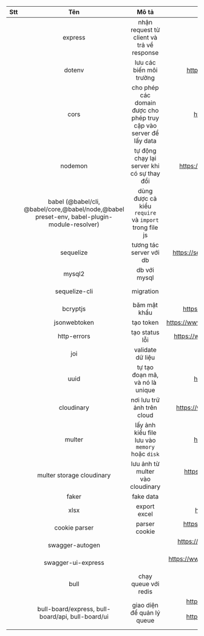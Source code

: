 | Stt |                                             Tên                                             |                               Mô tả                               |                                                                                                                   Link |
| :-- | :-----------------------------------------------------------------------------------------: | :---------------------------------------------------------------: | ---------------------------------------------------------------------------------------------------------------------: |
|     |                                           express                                           |             nhận request từ client và trả về response             |                                                                                                 https://expressjs.com/ |
|     |                                           dotenv                                            |                      lưu các biến môi trường                      |                                                                                   https://www.npmjs.com/package/dotenv |
|     |                                            cors                                             | cho phép các domain được cho phép truy cập vào server để lấy data |                                                                                     https://www.npmjs.com/package/cors |
|     |                                           nodemon                                           |            tự động chạy lại server khi có sự thay đổi             |                                                                                  https://www.npmjs.com/package/nodemon |
|     | babel (@babel/cli, @babel/core,@babel/node,@babel preset-env, babel-plugin-module-resolver) |       dùng được cả kiểu `require` và `import` trong file js       |                                                                                       https://babeljs.io/docs/en/usage |
|     |                                          sequelize                                          |                      tương tác server với db                      |                                                                          https://sequelize.org/docs/v6getting-started/ |
|     |                                           mysql2                                            |                           db với mysql                            |                                                                                                                        |
|     |                                        sequelize-cli                                        |                             migration                             |                                                                 https://sequelize.org/docs/v6/other-topics/migrations/ |
|     |                                          bcryptjs                                           |                           băm mật khẩu                            |                                                                                 https://www.npmjs.com/package/bcryptjs |
|     |                                        jsonwebtoken                                         |                             tạo token                             |                                                                             https://www.npmjs.com/package/jsonwebtoken |
|     |                                         http-errors                                         |                          tạo status lỗi                           |                                                                              https://www.npmjs.com/package/http-errors |
|     |                                             joi                                             |                         validate dữ liệu                          |                                                                                      https://www.npmjs.com/package/joi |
|     |                                            uuid                                             |                  tự tạo đoạn mã, và nó là unique                  |                                                                                     https://www.npmjs.com/package/uuid |
|     |                                         cloudinary                                          |                    nơi lưu trữ ảnh trên cloud                     |                                                                               https://www.npmjs.com/package/cloudinary |
|     |                                           multer                                            |          lấy ảnh kiểu file lưu vào `memory` hoặc `disk`           |                                                                                     https://www.npmjs.com/package/uuid |
|     |                                  multer storage cloudinary                                  |                 lưu ảnh từ multer vào cloudinary                  |                                                                https://www.npmjs.com/package/multer-storage-cloudinary |
|     |                                            faker                                            |                             fake data                             |                                                                                             https://fakerjs.dev/guide/ |
|     |                                            xlsx                                             |                           export excel                            |                                                                                     https://www.npmjs.com/package/xlsx |
|     |                                        cookie parser                                        |                           parser cookie                           |                                                                            https://www.npmjs.com/package/cookie-parser |
|     |                                       swagger-autogen                                       |                                                                   |                                                                          https://www.npmjs.com/package/swagger-autogen |
|     |                                     swagger-ui-express                                      |                                                                   |                                                                       https://www.npmjs.com/package/swagger-ui-express |
|     |                                            bull                                             |                       chạy queue với redis                        |                                                                                    https://github.com/OptimalBits/bull |
|     |                      bull-board/express, bull-board/api, bull-board/ui                      |                    giao diện để quản lý queue                     | https://www.npmjs.com/package/@bull-board/express, https://www.npmjs.com/package/@bull-board/api, npm i @bull-board/ui |
